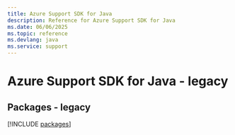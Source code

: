 ```yaml
---
title: Azure Support SDK for Java
description: Reference for Azure Support SDK for Java
ms.date: 06/06/2025
ms.topic: reference
ms.devlang: java
ms.service: support
---
```

# Azure Support SDK for Java - legacy
## Packages - legacy
[!INCLUDE [packages](support-index.md)]